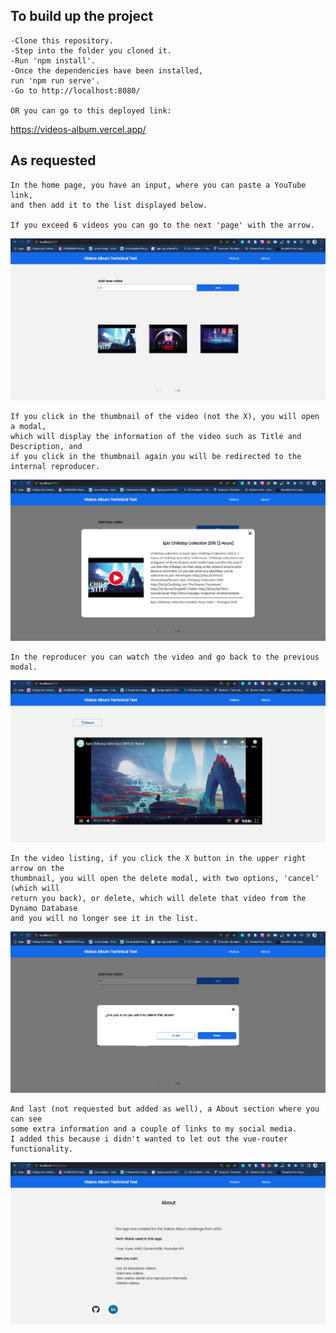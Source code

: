 ## To build up the project
```
-Clone this repository.
-Step into the folder you cloned it.
-Run 'npm install'.
-Once the dependencies have been installed,
run 'npm run serve'.
-Go to http://localhost:8080/

OR you can go to this deployed link:
```
https://videos-album.vercel.app/

## As requested
```
In the home page, you have an input, where you can paste a YouTube link,
and then add it to the list displayed below. 

If you exceed 6 videos you can go to the next 'page' with the arrow.
```
![home](./exampleImages/home1.jpg)
```
If you click in the thumbnail of the video (not the X), you will open a modal,
which will display the information of the video such as Title and Description, and
if you click in the thumbnail again you will be redirected to the internal reproducer.
```
![videoModal](./exampleImages/videoModal.jpg)
```
In the reproducer you can watch the video and go back to the previous modal.
```
![reproducer](./exampleImages/reproducer.jpg)
```
In the video listing, if you click the X button in the upper right arrow on the
thumbnail, you will open the delete modal, with two options, 'cancel' (which will
return you back), or delete, which will delete that video from the Dynamo Database
and you will no longer see it in the list.
```
![deleteModal](./exampleImages/deleteModal.jpg)
```
And last (not requested but added as well), a About section where you can see
some extra information and a couple of links to my social media.
I added this because i didn't wanted to let out the vue-router functionality.
```
![aboutSection](./exampleImages/aboutSection.jpg)